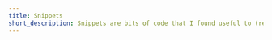 ```yaml
---
title: Snippets
short_description: Snippets are bits of code that I found useful to (re)share
---
```

